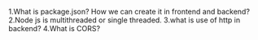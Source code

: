 
1.What is package.json? How we can create it in frontend and backend?
2.Node js is multithreaded or single threaded.
3.what is use of http in backend?
4.What is CORS?


